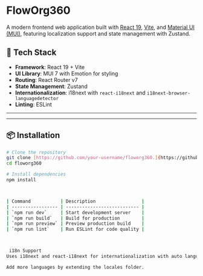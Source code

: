 # FlowOrg360

A modern frontend web application built with [React 19](https://react.dev/), [Vite](https://vitejs.dev/), and [Material UI (MUI)](https://mui.com/), featuring localization support and state management with Zustand.

## 🚀 Tech Stack

- **Framework**: React 19 + Vite
- **UI Library**: MUI 7 with Emotion for styling
- **Routing**: React Router v7
- **State Management**: Zustand
- **Internationalization**: i18next with `react-i18next` and `i18next-browser-languagedetector`
- **Linting**: ESLint

---

---

## 📦 Installation

```bash
# Clone the repository
git clone [https://github.com/your-username/floworg360.](https://github.com/tehreemfarax/floworg.git)
cd floworg360

# Install dependencies
npm install



| Command           | Description                 |
| ----------------- | --------------------------- |
| `npm run dev`     | Start development server    |
| `npm run build`   | Build for production        |
| `npm run preview` | Preview production build    |
| `npm run lint`    | Run ESLint for code quality |



 i18n Support
Uses i18next and react-i18next for internationalization with auto language detection via i18next-browser-languagedetector.

Add more languages by extending the locales folder.
```

